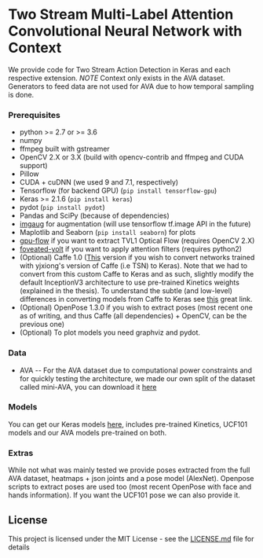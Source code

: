 <!-- # Augmentation of Two Stream CNN architectures via attention, context or pose information -->
# Two Stream Multi-Label Attention Convolutional Neural Network with Context

We provide code for Two Stream Action Detection in Keras and each respective extension. *NOTE* Context only exists in the AVA dataset.
Generators to feed data are not used for AVA due to how temporal sampling is done. 

### Prerequisites

* python >= 2.7 or >= 3.6
* numpy
* ffmpeg built with gstreamer
* OpenCV 2.X or 3.X (build with opencv-contrib and ffmpeg and CUDA support)
* Pillow
* CUDA + cuDNN (we used 9 and 7.1, respectively)
* Tensorflow (for backend GPU) (`pip install tensorflow-gpu`)
* Keras >= 2.1.6 (`pip install keras`)
* pydot (`pip install pydot`)
* Pandas  and SciPy (because of dependencies)
* [imgaug](https://imgaug.readthedocs.io/en/latest/source/examples_basics.html) for augmentation (will use tensorflow tf.image API in the future)
* Maplotlib and Seaborn (`pip install seaborn`) for plots
* [gpu-flow](https://github.com/pedro-abreu/gpu_flow) if you want to extract TVL1 Optical Flow (requires OpenCV 2.X)
* [foveated-yolt](https://github.com/pedro-abreu/foveated_yolt) if you want to apply attention filters (requires python2)
* (Optional) Caffe 1.0 ([This](https://github.com/yjxiong/caffe) version if you wish to convert networks trained with yjxiong's version of Caffe (i.e TSN) to Keras). Note that we had to convert from this custom Caffe to Keras and as such, slightly modify the default InceptionV3 architecture to use pre-trained Kinetics weights (explained in the thesis). To understand the subtle (and low-level) differences in converting models from Caffe to Keras see [this](https://flyyufelix.github.io/2017/03/23/caffe-to-keras.html) great link.
* (Optional) OpenPose 1.3.0 if you wish to extract poses (most recent one as of writing, and thus Caffe (all dependencies) + OpenCV, can be the previous one)
* (Optional) To plot models you need graphviz and pydot.

### Data

* AVA -- For the AVA dataset due to computational power constraints and for quickly testing the architecture, we made our own split of the dataset called mini-AVA, you can download it [here](https://drive.google.com/open?id=1CfXJVxekmAtdxX6ng_j6Ed-XfBy6Bpk2)

<!---* AHA -- For the AHA dataset you can download our provided data it here: https://drive.google.com/drive/folders/11sfLyjtmtakF9kDzWEpAVwD5k4zjDkdV-->

<!-- * UCF101 -- For the UCF101 dataset you can download our provided data here (raw videos, flow (as rgb images), warped flow (as presented in the TSN paper), rgb (rescaled to 224x224) and pose (original and rescaled to 224x224 + joints)) [here](https://drive.google.com/open?id=16DXjG9J5YNQoXKPRaHaLU20MHcQijAs-). Note that the original UCF101 has flow provided in a non-efficient grayscale format.
-->
### Models

You can get our Keras models [here](https://drive.google.com/open?id=1HQT6bhJlRECFRdW6VngU03h_2yuiZJGY), includes pre-trained Kinetics, UCF101 models and our AVA models pre-trained on both.

### Extras

While not what was mainly tested we provide poses extracted from the full AVA dataset, heatmaps + json joints and a pose model (AlexNet). Openpose scripts to extract poses are used too (most recent OpenPose with face and hands information). If you want the UCF101 pose we can also provide it.


## License

This project is licensed under the MIT License - see the [LICENSE.md](LICENSE.md) file for details
